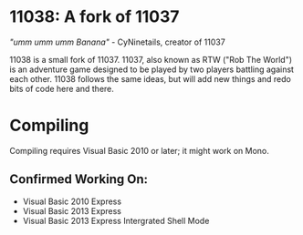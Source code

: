 11038: A fork of 11037
=====


_"umm umm umm Banana"_ - CyNinetails, creator of 11037

11038 is a small fork of 11037. 11037, also known as RTW ("Rob The World") is an adventure game designed to be played by two players battling against each other. 11038 follows the same ideas, but will add new things and redo bits of code here and there.

# Compiling

Compiling requires Visual Basic 2010 or later; it might work on Mono.

## Confirmed Working On:

* Visual Basic 2010 Express
* Visual Basic 2013 Express
* Visual Basic 2013 Express Intergrated Shell Mode
